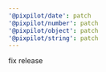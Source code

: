 ```yaml
---
'@pixpilot/date': patch
'@pixpilot/number': patch
'@pixpilot/object': patch
'@pixpilot/string': patch
---
```


fix release
